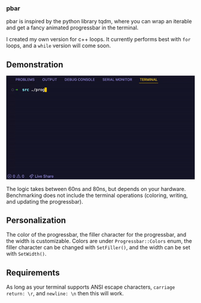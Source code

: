 ### pbar

pbar is inspired by the python library tqdm, where you can wrap an iterable and get a fancy animated progressbar in the terminal. 

I created my own version for c++ loops. It currently performs best with `for` loops, and a `while` version will come soon.

## Demonstration

![gif](/content/pbar.gif)

The logic takes between 60ns and 80ns, but depends on your hardware. Benchmarking does not include the terminal operations (coloring, writing, and updating the progressbar).

## Personalization
The color of the progressbar, the filler character for the progressbar, and the width is customizable. Colors are under `Progressbar::Colors` enum, the filler character can be changed with `SetFiller()`, and the width can be set with `SetWidth()`.

## Requirements
As long as your terminal supports ANSI escape characters, `carriage return: \r`, and `newline: \n` then this will work.